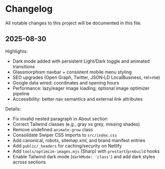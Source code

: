 # Changelog

All notable changes to this project will be documented in this file.

## 2025-08-30

Highlights:
- Dark mode added with persistent Light/Dark toggle and animated transitions
- Glassmorphism navbar + consistent mobile menu styling
- SEO upgrades (Open Graph, Twitter, JSON‑LD LocalBusiness, rel=me)
- Google data wired: coordinates and opening hours
- Performance: lazy/eager image loading; optional image optimizer pipeline
- Accessibility: better nav semantics and external link attributes

Details:
- Fix invalid nested paragraph in About section
- Correct Tailwind classes (e.g., gray vs grey, missing shades)
- Remove undefined `animate-grow` class
- Consolidate Swiper CSS imports to `src/index.css`
- Add canonical, robots, sitemap.xml, and brand manifest entries
- Add `public/_headers` for caching/security on Netlify
- Add `tools/optimize-images.mjs` (Sharp) with `prestart`/`prebuild` hooks
- Enable Tailwind dark mode (`darkMode: 'class'`) and add dark styles across sections

